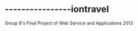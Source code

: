 ----------------iontravel
=========================

Group 8's Final Project of Web Service and Applications 2013
